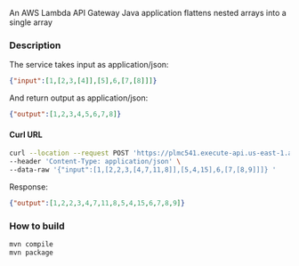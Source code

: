 An AWS Lambda API Gateway Java application flattens nested arrays into a single array

### Description
The service takes input as application/json:
```json
{"input":[1,[2,3,[4]],[5],6,[7,[8]]]}
```
And return output as application/json:
```json
{"output":[1,2,3,4,5,6,7,8]} 
```
#### Curl URL
```bash
curl --location --request POST 'https://plmc541.execute-api.us-east-1.amazonaws.com/array' \
--header 'Content-Type: application/json' \
--data-raw '{"input":[1,[2,2,3,[4,7,11,8]],[5,4,15],6,[7,[8,9]]]} '
```
Response:
```json 
{"output":[1,2,2,3,4,7,11,8,5,4,15,6,7,8,9]}
```

### How to build

```bash
mvn compile
mvn package
```